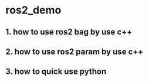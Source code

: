 # ros2_demo

## 1. how to use ros2 bag by use c++

## 2. how to use ros2 param by use c++

## 3. how to quick use python
